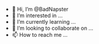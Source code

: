 - 👋 Hi, I’m @BadNapster
- 👀 I’m interested in ...
- 🌱 I’m currently learning ...
- 💞️ I’m looking to collaborate on ...
- 📫 How to reach me ...

<!---
BadNapster/BadNapster is a ✨ special ✨ repository because its `README.md` (this file) appears on your GitHub profile.
You can click the Preview link to take a look at your changes.
--->
